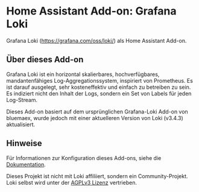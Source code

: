 # Home Assistant Add-on: Grafana Loki

Grafana Loki (<https://grafana.com/oss/loki/>) als Home Assistant Add-on.

## Über dieses Add-on

Grafana Loki ist ein horizontal skalierbares, hochverfügbares, mandantenfähiges Log-Aggregationssystem, inspiriert von Prometheus. Es ist darauf ausgelegt, sehr kosteneffektiv und einfach zu betreiben zu sein. Es indiziert nicht den Inhalt der Logs, sondern ein Set von Labels für jeden Log-Stream.

Dieses Add-on basiert auf dem ursprünglichen Grafana-Loki Add-on von bluemaex, wurde jedoch mit einer aktuelleren Version von Loki (v3.4.3) aktualisiert.

## Hinweise

Für Informationen zur Konfiguration dieses Add-ons, siehe die [Dokumentation](DOCS.md).

Dieses Projekt ist nicht mit Loki affiliiert, sondern ein Community-Projekt. Loki selbst wird unter der [AGPLv3 Lizenz](https://www.gnu.org/licenses/agpl-3.0.de.html) vertrieben.
